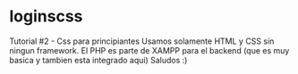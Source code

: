 # loginscss
Tutorial #2 - Css para principiantes
Usamos solamente HTML y CSS sin ningun framework.
El PHP es parte de XAMPP para el backend (que es muy basica y tambien esta integrado aqui)
Saludos :)
